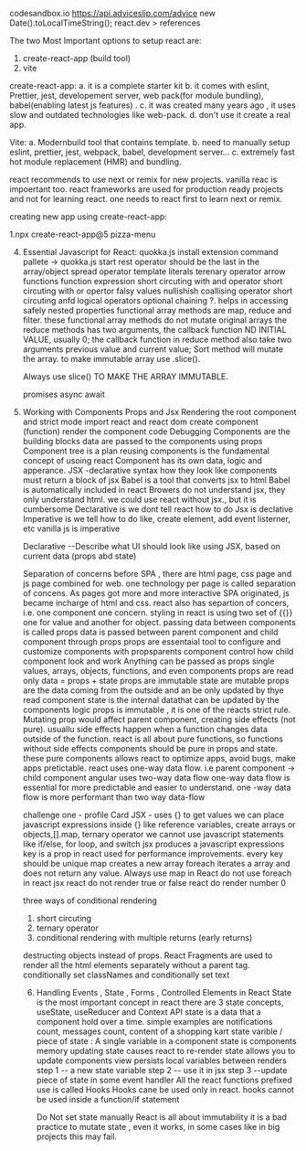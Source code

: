 codesandbox.io
https://api.adviceslip.com/advice
new Date().toLocalTimeString();
react.dev > references

The two Most Important options to setup react are:

1. create-react-app (build tool)
2. vite

create-react-app:
a. it is a complete starter kit
b. it comes with eslint, Prettier, jest, developement server, web pack(for module bundling), babel(enabling latest js features) .
c. it was created many years ago , it uses slow and outdated technologies like web-pack.
d. don't use it create a real app.

Vite:
a. Modernbuild tool that contains template.
b. need to manually setup eslint, prettier, jest, webpack, babel, development server...
c. extremely fast hot module replacement (HMR) and bundling.

react recommends to use next or remix for new projects.
vanilla reac is impoertant too.
react frameworks are used for production ready projects and not for learning react.
one needs to react first to learn next or remix.

creating new app using create-react-app:

1.npx create-react-app@5 pizza-menu

4. Essential Javascript for React:
   quokka.js install extension
   command pallete -> quokka.js start
   rest operator should be the last in the array/object
   spread operator
   template literals
   terenary operator
   arrow functions
   function expression
   short circuting with and operator
   short circuting with or opertor
   falsy values
   nullishish coallising operator
   short circuting anfd logical operators
   optional chaining ?. helps in accessing safely nested properties
   functional array methods are map, reduce and filter.
   these functional array methods do not mutate original arrays
   the reduce methods has two arguments, the callback function ND INITIAL VALUE, usually 0;
   the callback function in reduce method also take two arguments previous value and current value;
   Sort method will mutate the array.
   to make immutable array use .slice().

   Always use slice() TO MAKE THE ARRAY IMMUTABLE.

   promises
   async await

5. Working with Components Props and Jsx
   Rendering the root component and strict mode
   import react and react dom
   create component (function)
   render the component
   code Debugging
   Components are the building blocks
   data are passed to the components using props
   Component tree is a plan
   reusing components is the fundamental concept of usoing react
   Component has its own data, logic and apperance.
   JSX -declarative syntax how they look like
   components must return a block of jsx
   Babel is a tool that converts jsx to html
   Babel is automatically included in react
   Browers do not understand jsx, they only understand html.
   we could use react without jsx., but it is cumbersome
   Declarative is we dont tell react how to do
   Jsx is declative
   Imperative is we tell how to do like, create element, add event listerner, etc
   vanilla js is imperative

   Declarative --Describe what UI should look like using JSX, based on current data (props abd state)

   Separation of concerns
   before SPA , there are html page, css page and js page combined for web.
   one technology per page is called separation of concens.
   As pages got more and more interactive SPA originated, js became incharge of html and css.
   react also has separtion of concers, i.e. one component one concern.
   styling in react is using two set of {{}} one for value and another for object.
   passing data between components is called props
   data is passed between parent component and child component through props
   props are essentaial tool to configure and customize components
   with propsparents component control how child component look and work
   Anything can be passed as props single values, arrays, objects, functions, and even components
   props are read only
   data = props + state
   props are immutable
   state are mutable
   props are the data coming from the outside and an be only updated by thye read component
   state is the internal datathat can be updated by the components logic
   props is immutable , it is one of the reacts strict rule.
   Mutating prop would affect parent component, creating side effects (not pure).
   usuallu side effects happen when a function changes data outside of the function.
   react is all about pure functions, so functions without side effects
   components should be pure in props and state.
   these pure components allows react to optimize apps, avoid bugs, make apps pretictable.
   react uses one-way data flow. i.e parent component -> child component
   angular uses two-way data flow
   one-way data flow is essential for more predictable and easier to understand.
   one -way data flow is more performant than two way data-flow

   challenge one - profile Card
   JSX - uses {} to get values
   we can place javascript expressions inside {} like reference variables, create arrays or objects,[].map, ternary operator
   we cannot use javascript statements like if/else, for loop, and switch
   jsx produces a javascript expressions
   key is a prop in react used for performance improvements.
   every key should be unique
   map creates a new array
   foreach iterates a array and does not return any value.
   Always use map in React
   do not use foreach in react jsx
   react do not render true or false
   react do render number 0

   three ways of conditional rendering

   1. short circuting
   2. ternary operator
   3. conditional rendering with multiple returns (early returns)

   destructing objects instead of props.
   React Fragments are used to render all the html elements separately without a parent tag.
   conditionally set classNames and conditionally set text

   6. Handling Events , State , Forms , Controlled Elements in React
      State is the most important concept in react
      there are 3 state concepts, useState, useReducer and Context API
      state is a data that a component hold over a time.
      simple examples are notifications count, messages count, content of a shopping kart
      state varible / piece of state : A single variable in a component
      state is components memory
      updating state causes react to re-render
      state allows you to update components view
      persists local variables between renders
      step 1 -- a new state variable
      step 2 -- use it in jsx
      step 3 --update piece of state in some event handler
      All the react functions prefixed use is called Hooks
      Hooks cane be used only in react.
      hooks cannot be used inside a function/if statement

      Do Not set state manually
      React is all about immutability
      it is a bad practice to mutate state , even it works, in some cases like in big projects this may fail.
